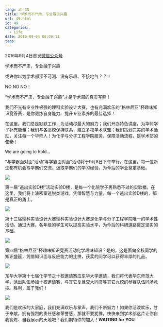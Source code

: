 ```yaml
---
lang: zh-CN
title: 学术而不严肃，专业融于兴趣
url: 49.html
id: 49
categories:
  - Life
date: 2016-09-04 00:09:11
tags:
---
```


2016年9月4日首发[微信公众号](http://mp.weixin.qq.com/s?__biz=MzIyMjA1MDA4MQ==&mid=2455134366&idx=1&sn=e83479681438c774628ebda494234c9a#rd)

学术而不严肃，专业融于兴趣

或许你以为学术部深不可测、没有乐趣、不接地气？？！

NO NO NO！

“学术而不严肃，专业融于兴趣”才是学术部的真实写照！

我们不光有专业性极强的理科实验设计大赛，也有充满欢乐的“格林尼亚”杯趣味知识竞答赛，是你锻炼自身能力、提升专业素养的最佳选择！

在这里，我们总是默默工作，为活动尽最大的努力；我们开办特色讲座，为华师学子补充能量；我们与各高校保持联系，建立多校学术联盟；我们策划完美的学术活动，关注每一个华师人！为化学与分子工程学院服务，保障活动流程，是学术部的**使命**！

We are going to hold...

“与学霸面对面”活动“与学霸面对面”活动将于9月8日下午举行。在这里，每一位新生都有机会与学霸们交流，汲取学霸们的学习经验，为今后的学业奠定基础。

![](//images.weserv.nl/?url=drive.google.com/uc?id=1HTHAdFjFdAuqvGsEd_QZxg4MvrqlQhbe)

第一届“逃出实验D楼”活动实验D楼，是每一个化院学子再熟悉不过的实验楼。在这里，我们将上演密室逃脱类游戏。凭借智慧与力量，每一个逃出实验D楼的，都是真正的勇士。

![](//images.weserv.nl/?url=drive.google.com/uc?id=1n8wAv_J9TQAj30RGw8MlcwJftkdwgtnN)

第十三届理科实验设计大赛理科实验设计大赛是化学与分子工程学院唯一的学术性活动。通过大赛，各年级的学生可以提高实验水平，为今后的科研道路奠定坚实的基础。

![](//images.weserv.nl/?url=drive.google.com/uc?id=1JgSsa-i9PeOwUMIcWUvMYbEVv0QNgG6o)

第四届“格林尼亚”杯趣味知识竞赛活动化学趣味知识？是的，这是面向全校同学的知识盛筵，凭借知识面与反应能力的比拼，获奖的同学可以获得丰厚的礼品。

![](//images.weserv.nl/?url=drive.google.com/uc?id=1mp4pAaaNbQNbxnzQhb_SbOjiljSodw5Z)

东华大学第十七届化学节之十校邀请赛应东华大学邀请，我们将代表华东师范大学，派出队伍参加十校邀请赛，与其它复旦交大同济等其它九校的参赛队伍同场竞技。胜利，属于我们！

![](//images.weserv.nl/?url=drive.google.com/uc?id=1UF17ncS5VZjzlyCYk_OQFj4MclELsa_U)

我们是欢乐的大家庭，我们充满欢乐与掌声，我们不断努力！如果你活泼欢乐，甘于奉献，拥有强烈的责任感和荣誉感，那就不要犹豫，快快来到学术部这片让你自我锻炼、自我展示的天地吧！我们期待你的加入！**WAITING for YOU**
